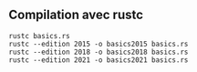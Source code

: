 ## Compilation avec rustc

```
rustc basics.rs
rustc --edition 2015 -o basics2015 basics.rs 
rustc --edition 2018 -o basics2018 basics.rs 
rustc --edition 2021 -o basics2021 basics.rs 
```